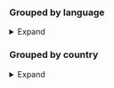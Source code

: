 
### Grouped by language

<details>
<summary>Expand</summary>
<br>

<!-- prettier-ignore -->
<table>
  <thead>
    <tr><th align="left">Language</th><th align="left">Channels</th><th align="left">Playlist</th></tr>
  </thead>
  <tbody>
    <tr><td align="left">Albanian</td><td align="right">20</td><td align="left" nowrap><code>https://iptv-org.github.io/iptv/languages/sqi.m3u</code></td></tr>
  </tbody>
</table>

</details>

### Grouped by country

<details>
<summary>Expand</summary>
<br>
<!-- prettier-ignore -->
<table>
  <thead>
    <tr><th align="left">Country</th><th align="left">Channels</th><th align="left">Playlist</th></tr>
  </thead>
  <tbody>
    <tr><td>🇦🇱 A</td><td align="right">88</td><td nowrap><code>https://iptv-org.github.io/iptv/countries/al.m3u</code></td></tr>

  </tbody>
</table>

</details>

